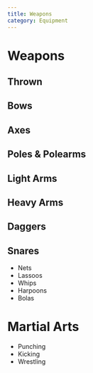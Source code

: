 ```yaml
---
title: Weapons
category: Equipment
---
```


# Weapons

## Thrown

## Bows

## Axes

## Poles & Polearms

## Light Arms

## Heavy Arms

## Daggers


## Snares
- Nets
- Lassoos
- Whips 
- Harpoons
- Bolas

# Martial Arts
- Punching
- Kicking
- Wrestling

